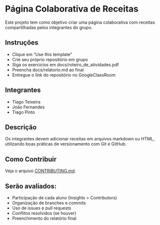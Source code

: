 # Página Colaborativa de Receitas

Este projeto tem como objetivo criar uma página colaborativa com receitas compartilhadas pelos integrantes do grupo.

## Instruções
- Clique em “Use this template”
- Crie seu próprio repositório em grupo
- Siga os exercícios em docs/roteiro_de_atividades.pdf
- Preencha docs/relatorio.md ao final
- Entregue o link do repositório no GoogleClassRoom

## Integrantes
- Tiago Teixeira
- João Fernandes
- Tiago Pinto

## Descrição
Os integrantes devem adicionar receitas em arquivos markdown ou HTML, utilizando boas práticas de versionamento com Git e GitHub.

## Como Contribuir
Veja o arquivo [CONTRIBUTING.md](CONTRIBUTING.md).

## Serão avaliados:
- Participação de cada aluno (Insights > Contributors)
- Organização de branches e commits
- Uso de issues e pull requests
- Conflitos resolvidos (se houver)
- Preenchimento do relatório final
